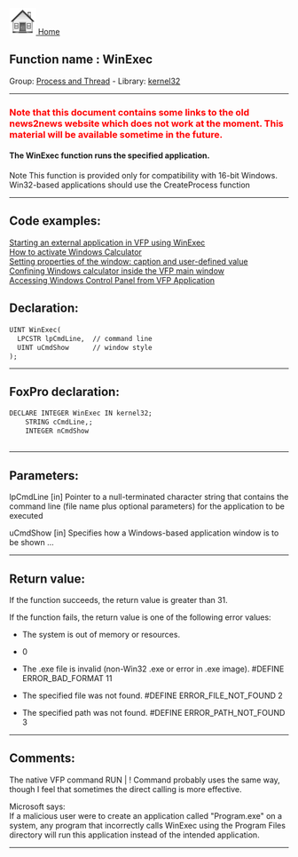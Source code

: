 [<img src="../../images/home.png"> Home ](https://github.com/VFPX/Win32API)  

## Function name : WinExec
Group: [Process and Thread](../../functions_group.md#Process_and_Thread)  -  Library: [kernel32](../../Libraries.md#kernel32)  
***  
### <font color="red">Note that this document contains some links to the old news2news website which does not work at the moment. This material will be available sometime in the future.</font>


#### The WinExec function runs the specified application.

Note  This function is provided only for compatibility with 16-bit Windows. Win32-based applications should use the CreateProcess function

***  


## Code examples:
[Starting an external application in VFP using WinExec](../../samples/sample_002.md)  
[How to activate Windows Calculator](../../samples/sample_026.md)  
[Setting properties of the window: caption and user-defined value](../../samples/sample_182.md)  
[Confining Windows calculator inside the VFP main window](../../samples/sample_245.md)  
[Accessing Windows Control Panel from VFP Application](../../samples/sample_391.md)  

## Declaration:
```foxpro  
UINT WinExec(
  LPCSTR lpCmdLine,  // command line
  UINT uCmdShow      // window style
);  
```  
***  


## FoxPro declaration:
```foxpro  
DECLARE INTEGER WinExec IN kernel32;
	STRING cCmdLine,;
	INTEGER nCmdShow
  
```  
***  


## Parameters:
lpCmdLine 
[in] Pointer to a null-terminated character string that contains the command line (file name plus optional parameters) for the application to be executed

uCmdShow 
[in] Specifies how a Windows-based application window is to be shown ...
  
***  


## Return value:
If the function succeeds, the return value is greater than 31.

If the function fails, the return value is one of the following error values: 

* The system is out of memory or resources. 
* 0 

* The .exe file is invalid (non-Win32 .exe or error in .exe image). 
#DEFINE ERROR_BAD_FORMAT	11 

* The specified file was not found. 
#DEFINE ERROR_FILE_NOT_FOUND 	2

* The specified path was not found. 
#DEFINE ERROR_PATH_NOT_FOUND	3
  
***  


## Comments:
The native VFP command RUN | ! Command probably uses the same way, though I feel that sometimes the direct calling is more effective.  
  
Microsoft says:  
If a malicious user were to create an application called "Program.exe" on a system, any program that incorrectly calls WinExec using the Program Files directory will run this application instead of the intended application.  

<!-- Anatoliy  
<a href="videos/WinExec.wmv">Watch a short video</a> to see how to use the WinExec in VFP.  -->
  
***  

